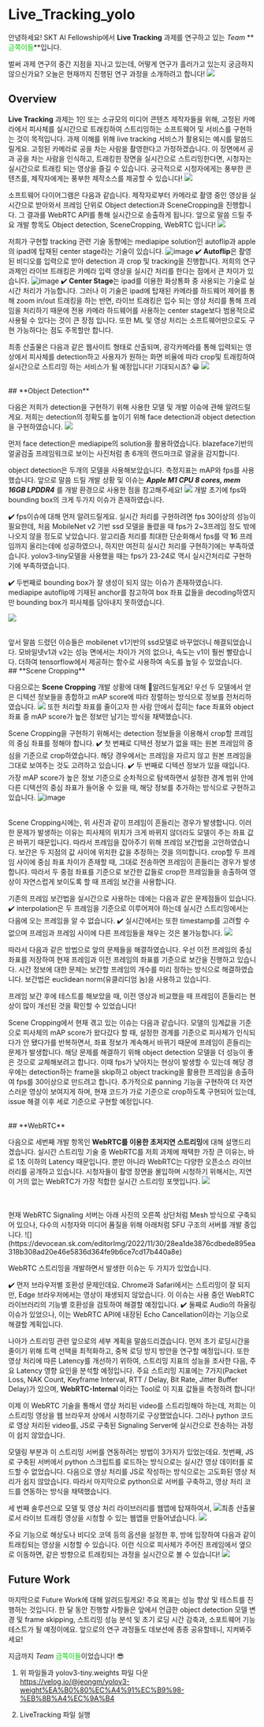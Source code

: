 # Live_Tracking_yolo


안녕하세요! SKT AI Fellowship에서 **Live Tracking** 과제를 연구하고 있는 *Team* **<span style="color: #0ac90b">금쪽이들</span>**입니다.


벌써 과제 연구의 중간 지점을 지나고 있는데, 어떻게 연구가 흘러가고 있는지 궁금하지 않으신가요?
오늘은 현재까지 진행된 연구 과정을 소개하려고 합니다!
![](https://devocean.sk.com/editorImg/2022/11/30/6ea52f90b64a03fd9b477ba3655664167682d3566bc2d2e7638d8f833865014e)

## **Overview**

**Live Tracking** 과제는 1인 또는 소규모의 미디어 콘텐츠 제작자들을 위해, 고정된 카메라에서 피사체를 실시간으로 트래킹하여 스트리밍하는 소프트웨어 및 서비스를 구현하는 것이 목적입니다.
과제 이해를 위해 live tracking 서비스가 활용되는 예시를 말씀드릴게요.
고정된 카메라로 공을 차는 사람을 촬영한다고 가정하겠습니다. 이 장면에서 공과 공을 차는 사람을 인식하고, 트래킹한 장면을 실시간으로 스트리밍한다면, 시청자는 실시간으로 트래킹 되는 영상을 즐길 수 있습니다.
궁극적으로 시청자에게는 풍부한 콘텐츠를, 제작자에게는 풍부한 제작소스를 제공할 수 있습니다!
![](https://devocean.sk.com/editorImg/2022/11/30/9f514da724b7d8e72ff917d7bc8630af5a55dd683e6c40b6c2ae0caf71e2de4f)

소프트웨어 다이어그램은 다음과 같습니다.
제작자로부터 카메라로 촬영 중인 영상을 실시간으로 받아와서 프레임 단위로 Object detection과 SceneCropping을 진행합니다. 그 결과를 WebRTC API를 통해 실시간으로 송출하게 됩니다.
앞으로 말씀 드릴 주요 개발 항목도 Object detection, SceneCropping, WebRTC 입니다!
![](https://devocean.sk.com/editorImg/2022/11/30/0e4888cf2151211b196a2f1108fbc7ad25f5601f42c998db85b3bfdbcd20c1d1)

저희가 구현할 tracking 관련 기술 동향에는 mediapipe solution인 autoflip과 apple의 ipad에 탑재된 center stage라는 기술이 있습니다.
![image](https://devocean.sk.com/news/Live_Tracking_4.gif)
<span style="font-family:Apple Color Emoji,Segoe UI Emoji,NotoColorEmoji,Noto Color Emoji,Segoe UI Symbol,Android Emoji,EmojiSymbols;line-height:1em;white-space:nowrap;font-size:1em" aria-label="✔️" role="image">✔️ </span>**Autoflip**은 촬영된 비디오를 입력으로 받아 detection 과 crop 및 tracking을 진행합니다. 저희의 연구 과제인 라이브 트래킹은 카메라 입력 영상을 실시간 처리를 한다는 점에서 큰 차이가 있습니다.
![image](https://devocean.sk.com/news/Live_Tracking_5.gif)
<span style="font-family:Apple Color Emoji,Segoe UI Emoji,NotoColorEmoji,Noto Color Emoji,Segoe UI Symbol,Android Emoji,EmojiSymbols;line-height:1em;white-space:nowrap;font-size:1em" aria-label="✔️" role="image">✔️ </span>**Center Stage**는 ipad를 이용한 화상통화 중 사용되는 기술로 실시간 처리가 가능합니다.
그러나 이 기술은 ipad에 탑재된 카메라를 하드웨어 제어를 통해 zoom in/out 트래킹을 하는 반면, 라이브 트래킹은 입수 되는 영상 처리를 통해 프레임을 처리하기 때문에 전용 카메라 하드웨어를 사용하는 center stage보다 범용적으로 사용될 수 있다는 것이 큰 장점 입니다. 또한 ML 및 영상 처리는 소프트웨어만으로도 구현 가능하다는 점도 주목할만 합니다.

최종 산출물은 다음과 같은 웹사이트 형태로 산출되며, 광각카메라를 통해 입력되는 영상에서 피사체를 detection하고 사용자가 원하는 화면 비율에 따라 crop및 트래킹하여 실시간으로 스트리밍 하는 서비스가 될 예정입니다!
기대되시죠? 😀
![](https://devocean.sk.com/editorImg/2022/11/30/cf8ec0a95d5decd8702099dbacad50291486457039ff0c267089fe0f61defce1)

<br>
## **Object Detection**

다음은 저희가 detection을 구현하기 위해 사용한 모델 및 개발 이슈에 관해 알려드릴게요.
저희는 detection의 정확도를 높이기 위해 face detection과 object detection을 구현하였습니다.
![](https://devocean.sk.com/editorImg/2022/11/30/d5d907beb762790db303d3477c20f45c82c4e1549705c93aea95b4ac3dc367d6)

먼저 face detection은 mediapipe의 solution을 활용하였습니다. blazeface기반의 얼굴검출 프레임워크로 보이는 사진처럼 총 6개의 랜드마크로 얼굴을 감지합니다.

object detection은 두개의 모델을 사용해보았습니다. 측정지표는 mAP와 fps를 사용했습니다.
앞으로 말씀 드릴 개발 상황 및 이슈는 ***Apple M1 CPU 8 cores, mem 16GB LPDDR4*** 를 개발 환경으로 사용한 점을 참고해주세요!
![](https://devocean.sk.com/editorImg/2022/11/30/901cec12514ddbc16c577f381e6b7242bcc856d6a17961250fa4196a3501bcd7)
개발 초기에 fps와 bounding box의 크게 두가지 이슈가 존재하였습니다.

<span style="font-family:Apple Color Emoji,Segoe UI Emoji,NotoColorEmoji,Noto Color Emoji,Segoe UI Symbol,Android Emoji,EmojiSymbols;line-height:1em;white-space:nowrap;font-size:1em" aria-label="✔️" role="image">✔️ </span>fps이슈에 대해 먼저 알려드릴게요. 실시간 처리를 구현하려면 fps 30이상의 성능이 필요한데, 처음 MobileNet v2 기반 ssd 모델을 돌렸을 때 fps가 2\~3프레임 정도 밖에 나오지 않을 정도로 낮았습니다.
알고리즘 처리를 최대한 단순화해서 fps를 약 **1**6 프레임까지 올리는데에 성공하였으나, 하지만 여전히 실시간 처리를 구현하기에는 부족하였습니다. yolov3-tiny모델을 사용했을 때는 fps가 23-24로 역시 실시간처리로 구현하기에 부족하였습니다.

<span style="font-family:Apple Color Emoji,Segoe UI Emoji,NotoColorEmoji,Noto Color Emoji,Segoe UI Symbol,Android Emoji,EmojiSymbols;line-height:1em;white-space:nowrap;font-size:1em" aria-label="✔️" role="image">✔️ </span>두번째로 bounding box가 잘 생성이 되지 않는 이슈가 존재하였습니다.
mediapipe autoflip에 기재된 anchor를 참고하여 box 좌표 값들을 decoding하였지만 bounding box가 피사체를 담아내지 못하였습니다.

![](https://devocean.sk.com/editorImg/2022/11/30/60fd43da698f1826fe83921777d20b5f6e214f51f33a7b530d00c7328f230967)

<br>
앞서 말씀 드렸던 이슈들은 mobilenet v1기반의 ssd모델로 바꾸었더니 해결되었습니다.
모바일넷v1과 v2는 성능 면에서는 차이가 거의 없으나, 속도는 v1이 훨씬 빨랐습니다. 더하여 tensorflow에서 제공하는 함수로 사용하여 속도를 높일 수 있었습니다.

<br>
## **Scene Cropping**

다음으로는 **Scene Cropping** 개발 상황에 대해 알려드릴게요!
우선 두 모델에서 얻은 디텍션 정보들을 종합하고 mAP score에 따라 정렬하는 방식으로 정보를 전처리하였습니다.
![](https://devocean.sk.com/editorImg/2022/11/30/3e90a0a48db0b7bd49ad9f4edbe87893a6837dd2ee495913e332578414f96089)
또한 처리할 좌표를 줄이고자 한 사람 안에서 잡히는 face 좌표와 object 좌표 중 mAP score가 높은 정보만 남기는 방식을 채택했습니다.

Scene Cropping을 구현하기 위해서는 detection 정보들을 이용해서 crop할 프레임의 중심 좌표를 정해야 합니다.
✔️ 첫 번째로 디텍션 정보가 없을 때는 원본 프레임의 중심을 기준으로 crop하였습니다. 해당 경우에서는 프레임을 자르지 않고 원본 프레임을 그대로 보여주는 것도 고려하고 있습니다.
✔️ 두 번째로 디텍션 정보가 있을 때입니다. 가장 mAP score가 높은 정보 기준으로 순차적으로 탐색하면서 설정한 경계 범위 안에 다른 디텍션의 중심 좌표가 들어올 수 있을 때, 해당 정보를 추가하는 방식으로 구현하고 있습니다.
![image](https://devocean.sk.com/news/Live_Tracking_11.gif)

<br>
Scene Cropping시에는, 위 사진과 같이 프레임이 흔들리는 경우가 발생합니다. 이러한 문제가 발생하는 이유는 피사체의 위치가 크게 바뀌지 않더라도 모델이 주는 좌표 값은 바뀌기 때문입니다.
따라서 프레임을 잡아주기 위해 프레임 보간법을 고안하였습니다. 보간은 두 지점의 값 사이에 위치한 값을 추정하는 것을 의미합니다.
crop할 두 프레임 사이에 중심 좌표 차이가 존재할 때, 그대로 전송하면 프레임이 흔들리는 경우가 발생합니다. 따라서 두 중점 좌표를 기준으로 보간한 값들로 crop한 프레임들을 송출하여 영상이 자연스럽게 보이도록 할 때 프레임 보간을 사용합니다.

기존의 프레임 보간법을 실시간으로 사용하는 데에는 다음과 같은 문제점들이 있습니다.
✔️ interpolation은 두 프레임을 기준으로 이루어져야 하는데 실시간 스트리밍에서는 다음에 오는 프레임을 알 수 없습니다.
✔️ 실시간에서는 또한 timestamp를 고려할 수 없으며 프레임과 프레임 사이에 다른 프레임들을 채우는 것은 불가능합니다.
![](https://devocean.sk.com/editorImg/2022/11/30/b12d03863001ea9bb7e027fbf82c33ecec805a2be7a5f15340e1f3ac34effd62)

따라서 다음과 같은 방법으로 앞의 문제들을 해결하였습니다.
우선 이전 프레임의 중심 좌표를 저장하여 현재 프레임과 이전 프레임의 좌표를 기준으로 보간을 진행하고 있습니다.
시간 정보에 대한 문제는 보간할 프레임의 개수를 미리 정하는 방식으로 해결하였습니다. 보간법은 euclidean norm(유클리디엄 놈)을 사용하고 있습니다.

프레임 보간 후에 테스트를 해보았을 때, 이전 영상과 비교했을 때 프레임이 흔들리는 현상이 많이 개선된 것을 확인할 수 있었습니다!

Scene Cropping에서 현재 겪고 있는 이슈는 다음과 같습니다.
모델의 임계값을 기준으로 피사체의 mAP score가 왔다갔다 할 때, 설정한 경계를 기준으로 피사체가 인식되다가 안 됐다가를 반복하면서, 좌표 정보가 계속해서 바뀌기 때문에 프레임이 흔들리는 문제가 발생합니다.
해당 문제를 해결하기 위해 object detection 모델을 더 성능이 좋은 것으로 교체해보려고 합니다. 이때 fps가 낮아지는 현상이 발생할 수 있는데 해당 경우에는 detection하는 frame을 skip하고 object tracking을 활용한 프레임을 송출하여 fps를 30이상으로 만드려고 합니다.
추가적으로 panning 기능을 구현하여 더 자연스러운 영상이 보여지게 하며, 현재 코드가 가로 기준으로 crop하도록 구현되어 있는데, issue 해결 이후 세로 기준으로 구현할 예정입니다.

<br>
## **WebRTC**

다음으로 세번째 개발 항목인 **WebRTC를 이용한 초저지연 스트리밍**에 대해 설명드리겠습니다.
실시간 스트리밍 기술 중 WebRTC를 저희 과제에 채택한 가장 큰 이유는, 바로 1초 이하의 Latency 때문입니다.
뿐만 아니라 WebRTC는 다양한 오픈소스 라이브러리를 공개하고 있습니다. 시청자들이 촬영 장면을 몰입하며 시청하기 위해서는, 지연이 거의 없는 WebRTC가 가장 적합한 실시간 스트리밍 포맷입니다.
![](https://devocean.sk.com/editorImg/2022/11/30/b9eb8f1bc71e63737c75afdae9a52a23b8e02052c309684b159e795624714c93)

<br>
<br>
현재 WebRTC Signaling 서버는 아래 사진의 오른쪽 상단처럼 Mesh 방식으로 구축되어 있으나, 다수의 시청자와 미디어 품질을 위해 아래처럼 SFU 구조의 서버를 개발 중입니다.
![](https://devocean.sk.com/editorImg/2022/11/30/28ea1de3876cdbede895ea318b308ad20e46e5836d364fe9b6ce7cd17b440a8e)

WebRTC 스트리밍을 개발하면서 발생한 이슈는 두 가지가 있었습니다.

<span style="font-family:Apple Color Emoji,Segoe UI Emoji,NotoColorEmoji,Noto Color Emoji,Segoe UI Symbol,Android Emoji,EmojiSymbols;line-height:1em;white-space:nowrap;font-size:1em" aria-label="✔️" role="image">✔️</span> 먼저 브라우저별 호환성 문제인데요. Chrome과 Safari에서는 스트리밍이 잘 되지만, Edge 브라우저에서는 영상이 재생되지 않았습니다.
이 이슈는 사용 중인 WebRTC 라이브러리의 기능별 호환성을 검토하여 해결할 예정입니다.
<span role="image" aria-label="✔️" style="font-family:Apple Color Emoji,Segoe UI Emoji,NotoColorEmoji,Noto Color Emoji,Segoe UI Symbol,Android Emoji,EmojiSymbols;line-height:1em;white-space:nowrap;font-size:1em">✔️</span> 둘째로 Audio의 하울링 이슈가 있었으나, 이는 WebRTC API에 내장된 Echo Cancellation이라는 기능으로 해결할 계획입니다.

나아가 스트리밍 관련 앞으로의 세부 계획을 말씀드리겠습니다.
먼저 초기 로딩시간을 줄이기 위해 트랙 선택을 최적화하고, 중복 로딩 방지 방안을 연구할 예정입니다.
또한 영상 처리에 따른 Latency를 개선하기 위하여, 스트리밍 지표의 성능을 조사한 다음, 주요 Latency 영향 요인을 분석할 예정입니다.
주요 스트리밍 지표에는 7가지(Packet Loss, NAK Count, Keyframe Interval, RTT / Delay, Bit Rate, Jitter Buffer Delay)가 있으며, <span data-reactroot="" class="notion-enable-hover" data-token-index="1" style="font-weight:600">WebRTC-Internal </span>이라는 Tool로 이 지표 값들을 측정하려 합니다!

이제 이 WebRTC 기술을 통해서 영상 처리된 video를 스트리밍해야 하는데, 저희는 이 스트리밍 영상을 웹 브라우저 상에서 시청하기로 구상했었습니다.
그러나 python 코드로 영상 처리된 video를, JS로 구축된 Signaling Server에 실시간으로 전송하는 과정이 쉽지 않았습니다.

모델링 부분과 이 스트리밍 서버를 연동하려는 방법이 3가지가 있었는데요.
첫번째, JS로 구축된 서버에서 python 스크립트를 로드하는 방식으로는 실시간 영상 데이터를 로드할 수 없었습니다.
다음으로 영상 처리를 JS로 작성하는 방식으로는 고도화된 영상 처리가 쉽지 않았습니다.
따라서 마지막으로 python으로 서버를 구축하고, 영상 처리 코드를 연동하는 방식을 채택했습니다.

세 번째 솔루션으로 모델 및 영상 처리 라이브러리를 웹앱에 탑재하여서,
![](https://devocean.sk.com/editorImg/2022/11/30/1debe7e567ff6d7259723cbcbd9492bc697c2dfe7a234ac1985aac753c0a1605)최종 산출물로서 라이브 트래킹 영상을 시청할 수 있는 웹앱을 만들어냈습니다.
![](https://devocean.sk.com/editorImg/2022/11/30/dd4c7c9cfca40f107992029c1f5cea3e54aeed405ad30bf18502ffd5d1b62c6b)

주요 기능으로 해상도나 비디오 코덱 등의 옵션을 설정한 후, 방에 입장하여 다음과 같이 트래킹되는 영상을 시청할 수 있습니다.
이런 식으로 피사체가 주어진 프레임에서 옆으로 이동하면, 같은 방향으로 트래킹되는 과정을 실시간으로 볼 수 있습니다!
![](https://devocean.sk.com/editorImg/2022/11/30/e77715da04af97384272c568cbb1d1c6d53778db36b4137ee8b69bcbb4bd063d)

## **Future Work**

마지막으로 Future Work에 대해 알려드릴게요!
주요 목표는 성능 향상 및 테스트를 진행하는 것입니다.
한 달 동안 진행할 사항들은 앞에서 언급한 object detection 모델 변경 및 frame skipping, 스트리밍 성능 분석 및 초기 로딩 시간 감축과, 소포트웨어 기능 테스트가 될 예정이에요.
앞으로의 연구 과정들도 데보션에 종종 공유할테니, 지켜봐주세요!

지금까지 *Team* <span style="color: #0ac90b">금쪽이들</span>이었습니다! 😎



1. 위 파일들과 yolov3-tiny.weights 파일 다운
https://velog.io/@jeongm/yolov3-weight%EA%B0%80%EC%A4%91%EC%B9%98-%EB%8B%A4%EC%9A%B4

2. LiveTracking 파일 실행
